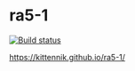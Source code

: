 # ra5-1
[![Build status](https://ci.appveyor.com/api/projects/status/l50lryqk1irgmrjm?svg=true)](https://ci.appveyor.com/project/Kittennik65959/ra5-1)

https://kittennik.github.io/ra5-1/
